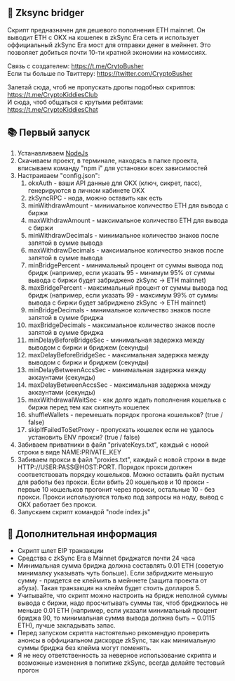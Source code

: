 ## 🚀 Zksync bridger
Скрипт предназначен для дешевого пополнения ETH mainnet. Он выводит ETH c OKX на кошелек в zkSync Era сеть и использует оффициальный zkSync Era мост для отправки денег в мейннет. Это позволяет добиться почти 10-ти кратной экономии на комиссиях.

Связь с создателем: https://t.me/CrytoBusher <br>
Если ты больше по Твиттеру: https://twitter.com/CryptoBusher <br>

Залетай сюда, чтоб не пропускать дропы подобных скриптов: https://t.me/CryptoKiddiesClub <br>
И сюда, чтоб общаться с крутыми ребятами: https://t.me/CryptoKiddiesChat <br>

## 📚 Первый запуск
1. Устанавливаем [NodeJs](https://nodejs.org/en/download)
2. Скачиваем проект, в терминале, находясь в папке проекта, вписываем команду "npm i" для установки всех зависимостей
3. Настраиваем "config.json":
   1. okxAuth - ваши API данные для OKX (ключ, сикрет, пасс), генерируются в личном кабинете OKX
   2. zkSyncRPC - нода, можно оставить как есть
   3. minWithdrawAmount - минимальное количество ETH для вывода с биржи
   4. maxWithdrawAmount - максимальное количество ETH для вывода с биржи
   5. minWithdrawDecimals - минимальное количество знаков после запятой в сумме вывода
   6. maxWithdrawDecimals - максимальное количество знаков после запятой в сумме вывода
   7. minBridgePercent - минимальный процент от суммы вывода под бридж (например, если указать 95 - минимум 95% от суммы вывода с биржи будет забриджено zkSync -> ETH mainnet)
   8. maxBridgePercent - максимальный процент от суммы вывода под бридж (например, если указать 99 - максимум 99% от суммы вывода с биржи будет забриджено zkSync -> ETH mainnet)
   9. minBridgeDecimals - минимальное количество знаков после запятой в сумме бриджа
   10. maxBridgeDecimals - максимальное количество знаков после запятой в сумме бриджа
   11. minDelayBeforeBridgeSec - минимальная задержка между выводом с биржи и бриджем (секунды)
   12. maxDelayBeforeBridgeSec - максимальная задержка между выводом с биржи и бриджем (секунды)
   13. minDelayBetweenAccsSec - минимальная задержка между аккаунтами (секунды)
   14. maxDelayBetweenAccsSec - максимальная задержка между аккаунтами (секунды)
   16. maxWithdrawalWaitSec - как долго ждать пополнения кошелька с биржи перед тем как скипнуть кошелек
   17. shuffleWallets - перемешать порядок прогона кошельков? (true / false)
   18. skipIfFailedToSetProxy - пропускать кошелек если не удалось установить ENV прокси? (true / false)
4. Забиваем приватники в файл "privateKeys.txt", каждый с новой строки в виде NAME:PRIVATE_KEY
5. Забиваем прокси в файл "proxies.txt", каждый с новой строки в виде HTTP://USER:PASS@HOST:PORT. Порядок прокси должен соответствовать порядку кошельков. Можно оставить файл пустым для работы без прокси.  Если вбить 20 кошельков и 10 прокси - первые 10 кошельков прогонит через прокси, остальные 10 - без прокси. Прокси используются только под запросы на ноду, вывод с OKX работает без прокси.
6. Запускаем скрипт командой "node index.js"

## 🤔 Дополнительная информация
- Скрипт шлет EIP транзакции
- Средства с zkSync Era в Mainnet бриджатся почти 24 часа
- Минимальная сумма бриджа должна составлять 0.01 ETH (советую минималку указывать чуть больше). Если забриджите меньшую сумму - придется ее клеймить в мейннете (защита проекта от абуза). Такая транзакция на клейм будет стоить долларов 5.
- Учитывайте, что скрипт можно настроить на бридж неполной суммы вывода с биржи, надо просчитывать суммы так, чтоб бриджилось не меньше 0.01 ETH (например, если указали минимальный процент бриджа 90, то минимальная сумма вывода должна быть ~ 0.0115 ETH), лучше закладывать запас.
- Перед запуском скрипта настоятельно рекомендую проверить анонсы в оффициальном дискорде zkSync, так как минимальную суммы бриджа без клейма могут поменять.
- Я не несу ответственность за неверное использование скрипта и возможные изменения в политике zkSync, всегда делайте тестовый прогон
